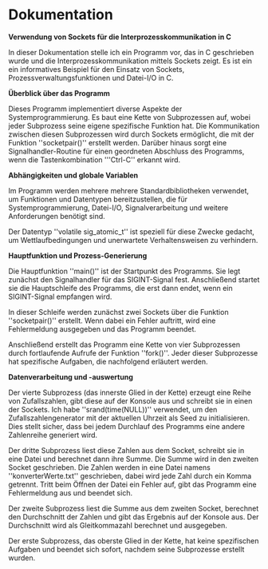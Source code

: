 # Dokumentation

**Verwendung von Sockets für die Interprozesskommunikation in C**

In dieser Dokumentation stelle ich ein Programm vor, das in C geschrieben wurde und die Interprozesskommunikation mittels Sockets zeigt. Es ist ein ein informatives Beispiel für den Einsatz von Sockets, Prozessverwaltungsfunktionen und Datei-I/O in C.



**Überblick über das Programm**

Dieses Programm implementiert diverse Aspekte der Systemprogrammierung. Es baut eine Kette von Subprozessen auf, wobei jeder Subprozess seine eigene spezifische Funktion hat. Die Kommunikation zwischen diesen Subprozessen wird durch Sockets ermöglicht, die mit der Funktion ''socketpair()'' erstellt werden. Darüber hinaus sorgt eine Signalhandler-Routine für einen geordneten Abschluss des Programms, wenn die Tastenkombination '''Ctrl-C'' erkannt wird. 



**Abhängigkeiten und globale Variablen**

Im Programm werden mehrere mehrere Standardbibliotheken verwendet, um Funktionen und Datentypen bereitzustellen, die für Systemprogrammierung, Datei-I/O, Signalverarbeitung und weitere Anforderungen benötigt sind.

Der Datentyp ''volatile sig_atomic_t'' ist speziell für diese Zwecke gedacht, um Wettlaufbedingungen und unerwartete Verhaltensweisen zu verhindern.



**Hauptfunktion und Prozess-Generierung**

Die Hauptfunktion ''main()'' ist der Startpunkt des Programms. Sie legt zunächst den Signalhandler für das SIGINT-Signal fest. Anschließend startet sie die Hauptschleife des Programms, die erst dann endet, wenn ein SIGINT-Signal empfangen wird.

In dieser Schleife werden zunächst zwei Sockets über die Funktion ''socketpair()'' erstellt. Wenn dabei ein Fehler auftritt, wird eine Fehlermeldung ausgegeben und das Programm beendet.

Anschließend erstellt das Programm eine Kette von vier Subprozessen durch fortlaufende Aufrufe der Funktion ''fork()''. Jeder dieser Subprozesse hat spezifische Aufgaben, die nachfolgend erläutert werden.



**Datenverarbeitung und -auswertung**

Der vierte Subprozess (das innerste Glied in der Kette) erzeugt eine Reihe von Zufallszahlen, gibt diese auf der Konsole aus und schreibt sie in einen der Sockets. Ich habe ''srand(time(NULL))'' verwendet, um den Zufallszahlengenerator mit der aktuellen Uhrzeit als Seed zu initialisieren. Dies stellt sicher, dass bei jedem Durchlauf des Programms eine andere Zahlenreihe generiert wird.

Der dritte Subprozess liest diese Zahlen aus dem Socket, schreibt sie in eine Datei und berechnet dann ihre Summe. Die Summe wird in den zweiten Socket geschrieben. Die Zahlen werden in eine Datei namens ''konverterWerte.txt'' geschrieben, dabei wird jede Zahl durch ein Komma getrennt. Tritt beim Öffnen der Datei ein Fehler auf, gibt das Programm eine Fehlermeldung aus und beendet sich.

Der zweite Subprozess liest die Summe aus dem zweiten Socket, berechnet den Durchschnitt der Zahlen und gibt das Ergebnis auf der Konsole aus. Der Durchschnitt wird als Gleitkommazahl berechnet und ausgegeben.

Der erste Subprozess, das oberste Glied in der Kette, hat keine spezifischen Aufgaben und beendet sich sofort, nachdem seine Subprozesse erstellt wurden.
